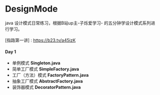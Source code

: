 # DesignMode
java 设计模式日常练习，根据B站up主-子烁爱学习- 的五分钟学设计模式系列进行学习。
<br><br>[指路第一讲] : https://b23.tv/a45izK
#### Day 1
  + 单例模式  **Singleton.java**  
  + 简单工厂模式  **SimpleFactory.java**
  + 工厂（方法）模式  **FactoryPattern.java**
  + 抽象工厂模式  **AbstractFactory.java**
  + 装饰器模式  **DecoratorPattern.java**


 
